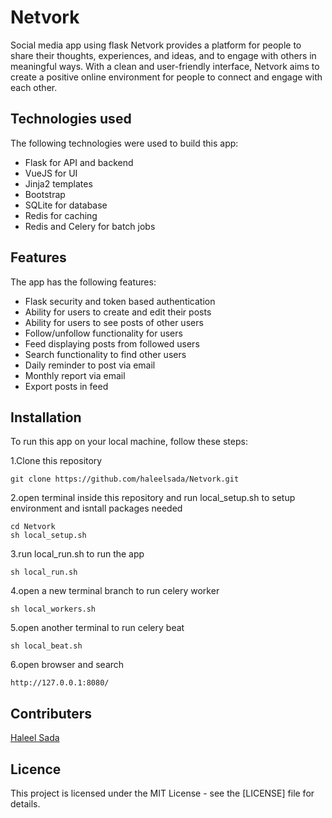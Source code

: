 # Netvork
Social media app using flask
Netvork provides a platform for people to share their thoughts, experiences, and ideas, and to engage with others in meaningful ways. With a clean and user-friendly interface, Netvork aims to create a positive online environment for people to connect and engage with each other.

## Technologies used
The following technologies were used to build this app:
- Flask for API and backend
- VueJS for UI 
- Jinja2 templates 
- Bootstrap
- SQLite for database
- Redis for caching
- Redis and Celery for batch jobs

## Features
The app has the following features:

- Flask security and token based authentication
- Ability for users to create and edit their posts
- Ability for users to see posts of other users
- Follow/unfollow functionality for users
- Feed displaying posts from followed users
- Search functionality to find other users
- Daily reminder to post via email
- Monthly report via email
- Export posts in feed

## Installation

To run this app on your local machine, follow these steps:

1.Clone this repository
```
git clone https://github.com/haleelsada/Netvork.git
```
2.open terminal inside this repository and run local_setup.sh to setup environment and isntall packages needed
```
cd Netvork
sh local_setup.sh
```
3.run local_run.sh to run the app
```
sh local_run.sh
```
4.open a new terminal branch to run celery worker
```
sh local_workers.sh
```
5.open another terminal to run celery beat
```
sh local_beat.sh
```
6.open browser and search
```
http://127.0.0.1:8080/
```

## Contributers
[Haleel Sada](https://github.com/haleelsada)
## Licence
This project is licensed under the MIT License - see the [LICENSE] file for details.

